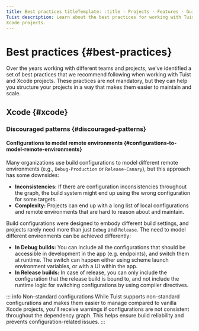 ```yaml
---
title: Best practices titleTemplate: :title · Projects · Features · Guides ·
Tuist description: Learn about the best practices for working with Tuist and
Xcode projects.
---
```


# Best practices {#best-practices}

Over the years working with different teams and projects, we've identified a set
of best practices that we recommend following when working with Tuist and Xcode
projects. These practices are not mandatory, but they can help you structure
your projects in a way that makes them easier to maintain and scale.

## Xcode {#xcode}

### Discouraged patterns {#discouraged-patterns}

#### Configurations to model remote environments {#configurations-to-model-remote-environments}

Many organizations use build configurations to model different remote
environments (e.g., `Debug-Production` or `Release-Canary`), but this approach
has some downsides:

- **Inconsistencies:** If there are configuration inconsistencies throughout the
  graph, the build system might end up using the wrong configuration for some
  targets.
- **Complexity:** Projects can end up with a long list of local configurations
  and remote environments that are hard to reason about and maintain.

Build configurations were designed to embody different build settings, and
projects rarely need more than just `Debug` and `Release`. The need to model
different environments can be achieved differently:

- **In Debug builds:** You can include all the configurations that should be
  accessible in development in the app (e.g. endpoints), and switch them at
  runtime. The switch can happen either using scheme launch environment
  variables, or with a UI within the app.
- **In Release builds:** In case of release, you can only include the
  configuration that the release build is bound to, and not include the runtime
  logic for switching configurations by using compiler directives.

::: info Non-standard configurations While Tuist supports non-standard
configurations and makes them easier to manage compared to vanilla Xcode
projects, you'll receive warnings if configurations are not consistent
throughout the dependency graph. This helps ensure build reliability and
prevents configuration-related issues. :::
